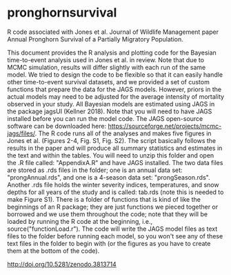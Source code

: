# pronghornsurvival
R code associated with Jones et al. Journal of Wildlife Management paper Annual Pronghorn Survival of a Partially Migratory Population. 

This document provides the R analysis and plotting code for the Bayesian time-to-event analysis used in Jones et al. in review. Note that due to MCMC simulation, results will differ slightly with each run of the same model. We tried to design the code to be flexible so that it can easily handle other time-to-event survival datasets, and we provided a set of custom functions that prepare the data for the JAGS models. However, priors in the actual models may need to be adjusted for the average intensity of mortality observed in your study. All Bayesian models are estimated using JAGS in the package jagsUI (Kellner 2018). Note that you will need to have JAGS installed before you can run the model code. The JAGS open-source software can be downloaded here: https://sourceforge.net/projects/mcmc-jags/files/. The R code runs all of the analyses and makes five figures in Jones et al. (Figures 2-4, Fig. S1, Fig. S2). The script basically follows the results in the paper and will produce all summary statistics and estimates in the text and within the tables. You will need to unzip this folder and open the .R file called: "AppendixA.R" and have JAGS installed. The two data files are stored as .rds files in the folder; one is an annual data set: "prongAnnual.rds", and one is a 4-season data set: "prongSeason.rds". Another .rds file holds the winter severity indices, temperatures, and snow depths for all years of the study and is called: tab.rds (note this is needed to make Figure S1). There is a folder of functions that is kind of like the beginnings of an R package; they are just functions we pieced together or borrowed and we use them throughout the code; note that they will be loaded by running the R code at the beginning, i.e., source("functionLoad.r"). The code will write the JAGS model files as text files to the folder before running each model, so you won't see any of these text files in the folder to begin with (or the figures as you have to create them at the bottom of the code).

http://doi.org/10.5281/zenodo.3813714
